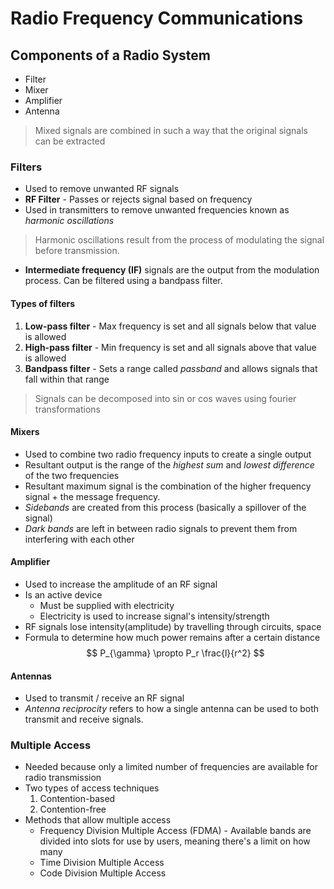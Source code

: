 # Radio Frequency Communications
## Components of a Radio System
- Filter
- Mixer
- Amplifier
- Antenna
> Mixed signals are combined in such a way that the original signals can be extracted

### Filters
- Used to remove unwanted RF signals
- **RF Filter** - Passes or rejects signal based on frequency
- Used in transmitters to remove unwanted frequencies known as *harmonic oscillations*
> Harmonic oscillations result from the process of modulating the signal before transmission.
- **Intermediate frequency (IF)** signals are the output from the modulation process. Can be filtered using a bandpass filter.
#### Types of filters
1. **Low-pass filter** - Max frequency is set and all signals below that value is allowed
2. **High-pass filter** - Min frequency is set and all signals above that value is allowed
3. **Bandpass filter** - Sets a range called *passband*  and allows signals that fall within that range

> Signals can be decomposed into sin or cos waves using fourier transformations


#### Mixers
- Used to combine two radio frequency inputs to create a single output
- Resultant output is the range of the *highest sum* and *lowest difference* of the two frequencies
- Resultant maximum signal is the combination of the higher frequency signal + the message frequency. 
- *Sidebands* are created from this process (basically a spillover of the signal)
- *Dark bands* are left in between radio signals to prevent them from interfering with each other

#### Amplifier
- Used to increase the amplitude of an RF signal
- Is an active device
	- Must be supplied with electricity
	- Electricity is used to increase signal's intensity/strength
- RF signals lose intensity(amplitude) by travelling through circuits, space
- Formula to determine how much power remains after a certain distance
$$
P_{\gamma} \propto P_r \frac{l}{r^2}
$$

#### Antennas
- Used to transmit / receive an RF signal
- *Antenna reciprocity*  refers to how a single antenna can be used to both transmit and receive signals.

### Multiple Access
- Needed because only a limited number of frequencies are available for radio transmission
- Two types of access techniques
	1. Contention-based
	2. Contention-free
- Methods that allow multiple access
	- Frequency Division Multiple Access (FDMA) - Available bands are divided into slots for use by users, meaning there's a limit on how many 
	- Time Division Multiple Access
	- Code Division Multiple Access